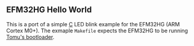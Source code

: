 ## EFM32HG Hello World

This is a port of a simple [C][c] LED blink example for the
EFM32HG (ARM Cortex M0+). The exmaple `Makefile` expects the EFM32HG to be running [Tomu's
bootloader][boot].

[tomu]: https://www.crowdsupply.com/sutajio-kosagi/tomu
[c]: https://github.com/toddtreece/tomu-llvm
[boot]: https://github.com/im-tomu/tomu-bootloader
